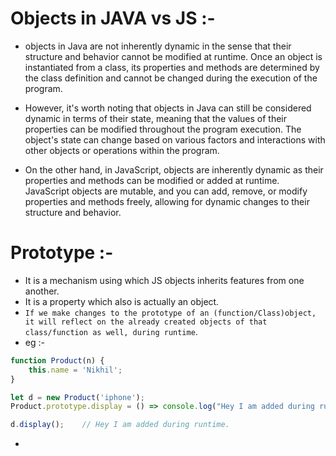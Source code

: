 # Objects in JAVA vs JS :-
- objects in Java are not inherently dynamic in the sense that their structure and behavior cannot be modified at runtime. Once an object is instantiated from a class, its properties and methods are determined by the class definition and cannot be changed during the execution of the program.

- However, it's worth noting that objects in Java can still be considered dynamic in terms of their state, meaning that the values of their properties can be modified throughout the program execution. The object's state can change based on various factors and interactions with other objects or operations within the program.

- On the other hand, in JavaScript, objects are inherently dynamic as their properties and methods can be modified or added at runtime. JavaScript objects are mutable, and you can add, remove, or modify properties and methods freely, allowing for dynamic changes to their structure and behavior.


# Prototype :-
- It is a mechanism using which JS objects inherits features from one another.
- It is a property which also is actually an object.
- `If we make changes to the prototype of an (function/Class)object, it will reflect on the already created objects of that class/function as well, during runtime`.
- eg :-
```js
function Product(n) {
    this.name = 'Nikhil';
}

let d = new Product('iphone');
Product.prototype.display = () => console.log("Hey I am added during runtime.");

d.display();    // Hey I am added during runtime.
```

- 